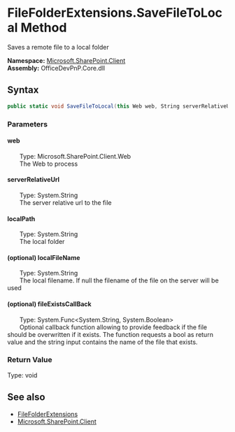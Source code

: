 # FileFolderExtensions.SaveFileToLocal Method  
 Saves a remote file to a local folder   

**Namespace:** [Microsoft.SharePoint.Client](Microsoft.SharePoint.Client.md)  
**Assembly:** OfficeDevPnP.Core.dll  
## Syntax
```C#
public static void SaveFileToLocal(this Web web, String serverRelativeUrl, String localPath, String localFileName, Func<String, Boolean> fileExistsCallBack)
```
### Parameters
#### web  
&emsp;&emsp;Type: Microsoft.SharePoint.Client.Web  
&emsp;&emsp;The Web to process  

  

#### serverRelativeUrl  
&emsp;&emsp;Type: System.String  
&emsp;&emsp;The server relative url to the file  

  

#### localPath  
&emsp;&emsp;Type: System.String  
&emsp;&emsp;The local folder  

  

#### (optional) localFileName  
&emsp;&emsp;Type: System.String  
&emsp;&emsp;The local filename. If null the filename of the file on the server will be used  

  

#### (optional) fileExistsCallBack  
&emsp;&emsp;Type: System.Func&lt;System.String, System.Boolean&gt;  
&emsp;&emsp;Optional callback function allowing to provide feedback if the file should be overwritten if it exists. The function requests a bool as return value and the string input contains the name of the file that exists.  

  

### Return Value
Type: void  

## See also
- [FileFolderExtensions](Microsoft.SharePoint.Client.FileFolderExtensions.md) 
- [Microsoft.SharePoint.Client](Microsoft.SharePoint.Client.md) 

